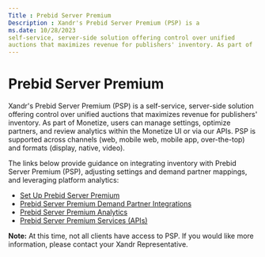 ```yaml
---
Title : Prebid Server Premium
Description : Xandr's Prebid Server Premium (PSP) is a
ms.date: 10/28/2023
self-service, server-side solution offering control over unified
auctions that maximizes revenue for publishers' inventory. As part of
---
```



# Prebid Server Premium



Xandr's Prebid Server Premium (PSP) is a
self-service, server-side solution offering control over unified
auctions that maximizes revenue for publishers' inventory. As part of
Monetize, users can manage settings, optimize partners, and review
analytics within the Monetize UI or via our APIs. PSP is supported
across channels (web, mobile web, mobile app, over-the-top) and formats
(display, native, video).





The links below provide guidance on integrating inventory with Prebid
Server Premium (PSP), adjusting settings and demand partner mappings,
and leveraging platform analytics:

- <a href="set-up-prebid-server-premium.md" class="xref">Set Up Prebid
  Server Premium</a>
- <a href="prebid-server-premium-demand-partner-integrations.md"
  class="xref">Prebid Server Premium Demand Partner Integrations</a>
- <a href="prebid-server-premium-analytics.md" class="xref">Prebid
  Server Premium Analytics</a>
- <a
  href="xandr-api/prebid-server-premium-services.md"
  class="xref" target="_blank">Prebid Server Premium Services (APIs)</a>



<b>Note:</b> At this time, not all clients
have access to PSP. If you would like more information, please contact
your Xandr Representative.










